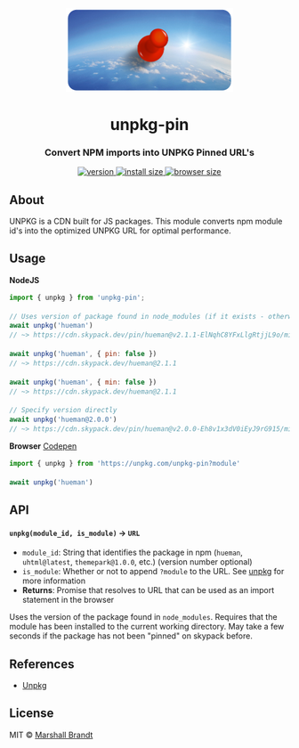 <div align="center">
  <img src="https://github.com/marshallcb/unpkg-pin/raw/main/meta/unpkg-pin.png" alt="unpkg-pin Logo" width="300" />
</div>

<h1 align="center">unpkg-pin</h1>

<h3 align="center">Convert NPM imports into UNPKG Pinned URL's</h3>

<div align="center">
  <a href="https://npmjs.org/package/unpkg-pin">
    <img src="https://badgen.now.sh/npm/v/unpkg-pin" alt="version" />
  </a>
  <a href="https://packagephobia.com/result?p=unpkg-pin">
    <img src="https://badgen.net/packagephobia/install/unpkg-pin" alt="install size" />
  </a>
  <a href="https://bundlephobia.com/result?p=unpkg-pin">
    <img src="https://img.badgesize.io/MarshallCB/unpkg-pin/main/es.js?compression=brotli" alt="browser size" />
  </a>
</div>


## About

UNPKG is a CDN built for JS packages. This module converts npm module id's into the optimized UNPKG URL for optimal performance.

## Usage

**NodeJS**
```js
import { unpkg } from 'unpkg-pin';

// Uses version of package found in node_modules (if it exists - otherwise 'latest')
await unpkg('hueman')
// ~> https://cdn.skypack.dev/pin/hueman@v2.1.1-ElNqhC8YFxLlgRtjjL9o/min/hueman.js

await unpkg('hueman', { pin: false })
// ~> https://cdn.skypack.dev/hueman@2.1.1

await unpkg('hueman', { min: false })
// ~> https://cdn.skypack.dev/hueman@2.1.1

// Specify version directly
await unpkg('hueman@2.0.0')
// ~> https://cdn.skypack.dev/pin/hueman@v2.0.0-Eh8v1x3dV0iEyJ9rG915/min/hueman.js

```

**Browser** [Codepen](https://codepen.io/marshallcb/pen/QWKVYWg?editors=0010)
```js
import { unpkg } from 'https://unpkg.com/unpkg-pin?module'

await unpkg('hueman')
```

## API

#### `unpkg(module_id, is_module)` -> `URL`
- `module_id`: String that identifies the package in npm (`hueman`, `uhtml@latest`, `themepark@1.0.0`, etc.) (version number optional)
- `is_module`: Whether or not to append `?module` to the URL. See [unpkg](https://unpkg.com) for more information
- **Returns**: Promise that resolves to URL that can be used as an import statement in the browser

Uses the version of the package found in `node_modules`. Requires that the module has been installed to the current working directory. May take a few seconds if the package has not been "pinned" on skypack before.

## References

- [Unpkg](https://unpkg.com/)

## License

MIT © [Marshall Brandt](https://m4r.sh)
